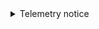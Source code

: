 <details><summary>Telemetry notice</summary>

<p>By default, Snowplow collects telemetry data for {props.name}{props.since && ` (since version ${props.since})`}. Telemetry allows us to understand how our applications are used and helps us build a better product for our users (including you!).</p>

This data is anonymous and minimal, and since our code is open source, you can inspect [what’s collected](https://raw.githubusercontent.com/snowplow/iglu-central/master/schemas/com.snowplowanalytics.oss/oss_context/jsonschema/1-0-1).

<p>{props.idSetting && (<>If you wish to help us further, you can optionally provide your email (or just a UUID) in the <code>{props.idSetting}</code> {props.settingWord || "configuration setting"}.</>)}</p>

<p>{(props.disableSetting || props.enableSetting) && (<>If you wish to disable telemetry, you can do so by setting <code>{props.disableSetting || props.enableSetting}</code> to <code>{props.enableSetting ? "false" : "true"}</code>.</>)}</p>

<div>{props.children}</div>

See our [telemetry principles](/docs/getting-started-on-snowplow-open-source/telemetry/index.md) for more information.

</details>